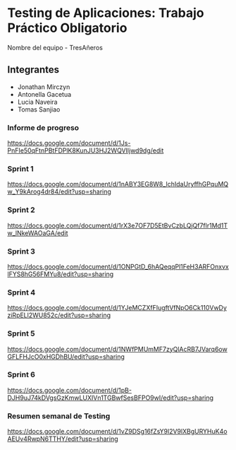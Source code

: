 # Testing de Aplicaciones: Trabajo Práctico Obligatorio ## 
Nombre del equipo - TresAñeros
## Integrantes
- Jonathan Mirczyn
- Antonella Gacetua
- Lucia Naveira
- Tomas Sanjiao

### Informe de progreso
https://docs.google.com/document/d/1Js-PnFIe50qFtnPBtFDPlK8KunJU3HJ2WQVIljwd9dg/edit

### Sprint 1
https://docs.google.com/document/d/1nABY3EG8W8_lchIdaUryffhGPquMQw_Y9kArog4dr84/edit?usp=sharing

### Sprint 2
https://docs.google.com/document/d/1rX3e7OF7D5EtBvCzbLQjQf7flr1Md1Tw_lNkeWAOaGA/edit

### Sprint 3
https://docs.google.com/document/d/1ONPGtD_6hAQeqqPl1FeH3ARFOnxvxlFYS8hG56FMYu8/edit?usp=sharing

### Sprint 4
https://docs.google.com/document/d/1YJeMCZXfFIugftVfNpO6Ck110VwDyziRpELl2WU852c/edit?usp=sharing

### Sprint 5
https://docs.google.com/document/d/1NWfPMUmMF7zyQlAcRB7JVarq6owGFLFHJcO0xHGDhBU/edit?usp=sharing

### Sprint 6 
https://docs.google.com/document/d/1pB-DJH9uJ74kDVgsGzKmwLUXIVn1TGBwfSesBFPO9wI/edit?usp=sharing

### Resumen semanal de Testing
https://docs.google.com/document/d/1vZ9DSg16fZsY9l2V9lXBgURYHuK4oAEUv4RwpN6TTHY/edit?usp=sharing